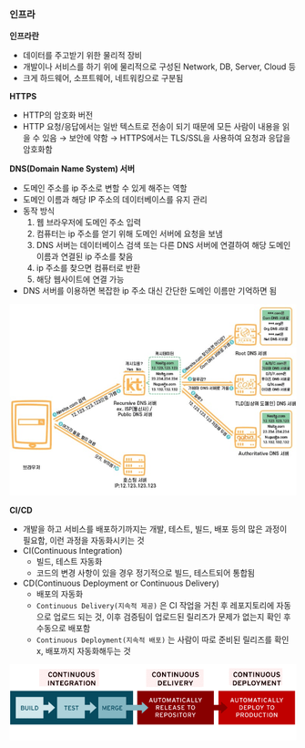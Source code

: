 ### 인프라

**인프라란**

- 데이터를 주고받기 위한 물리적 장비
- 개발이나 서비스를 하기 위에 물리적으로 구성된 Network, DB, Server, Cloud 등
- 크게 하드웨어, 소프트웨어, 네트워킹으로 구분됨

**HTTPS**

- HTTP의 암호화 버전
- HTTP 요청/응답에서는 일반 텍스트로 전송이 되기 때문에 모든 사람이 내용을 읽을 수 있음 → 보안에 약함
  → HTTPS에서는 TLS/SSL을 사용하여 요청과 응답을 암호화함

**DNS(Domain Name System) 서버**

- 도메인 주소를 ip 주소로 변할 수 있게 해주는 역할
- 도메인 이름과 해당 IP 주소의 데이터베이스를 유지 관리
- 동작 방식
  1. 웹 브라우저에 도메인 주소 입력
  1. 컴퓨터는 ip 주소를 얻기 위해 도메인 서버에 요청을 보냄
  1. DNS 서버는 데이터베이스 검색 또는 다른 DNS 서버에 연결하여 해당 도메인 이름과 연결된 ip 주소를 찾음
  1. ip 주소를 찾으면 컴퓨터로 반환
  1. 해당 웹사이트에 연결 가능
- DNS 서버를 이용하면 복잡한 ip 주소 대신 간단한 도메인 이름만 기억하면 됨

![img_1.png](images/dns.png)

**CI/CD**

- 개발을 하고 서비스를 배포하기까지는 개발, 테스트, 빌드, 배포 등의 많은 과정이 필요함, 이런 과정을 자동화시키는 것
- CI(Continuous Integration)
  - 빌드, 테스트 자동화
  - 코드의 변경 사항이 있을 경우 정기적으로 빌드, 테스트되어 통합됨
- CD(Continuous Deployment or Continuous Delivery)
  - 배포의 자동화
  - `Continuous Delivery(지속적 제공)` 은 CI 작업을 거친 후 레포지토리에 자동으로 업로드 되는 것, 이후 검증팀이 업로드된 릴리즈가 문제가 없는지 확인 후 수동으로 배포함
  - `Continuous Deployment(지속적 배포)` 는 사람이 따로 준비된 릴리즈를 확인 x, 배포까지 자동화해두는 것

![img_2.png](images/cicd.png)

